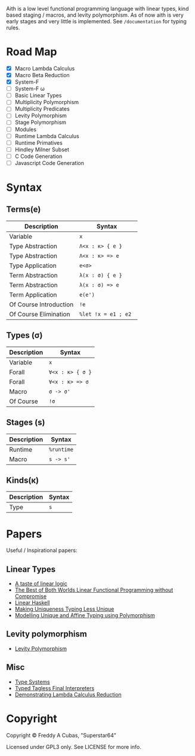 
Aith is a low level functional programming language with linear types, kind based staging / macros, and levity polymorphism.
As of now aith is very early stages and very little is implemented.
See ``/documentation`` for typing rules.

# Road Map

* [x] Macro Lambda Calculus
* [x] Macro Beta Reduction
* [x] System-F
* [ ] System-F ω
* [ ] Basic Linear Types
* [ ] Multiplicity Polymorphism
* [ ] Multiplicity Predicates
* [ ] Levity Polymorphism
* [ ] Stage Polymorphism
* [ ] Modules
* [ ] Runtime Lambda Calculus
* [ ] Runtime Primatives
* [ ] Hindley Milner Subset
* [ ] C Code Generation
* [ ] Javascript Code Generation

# Syntax
## Terms(e)
| Description | Syntax |
|-|-|
| Variable | ``x`` |
| Type Abstraction | ``Λ<x : κ> { e }`` |
| Type Abstraction | ``Λ<x : κ> => e`` |
| Type Application | ``e<σ>`` |
| Term Abstraction | ``λ(x : σ) { e }``|
| Term Abstraction | ``λ(x : σ) => e ``|
| Term Application | ``e(e')``|
| Of Course Introduction | ``!e`` |
| Of Course Elimination | ``%let !x = e1 ; e2 ``|

## Types (σ)
| Description | Syntax |
|-|-|
| Variable | ``x`` |
| Forall | ``∀<x : κ> { σ }`` |
| Forall | ``∀<x : κ> => σ`` |
| Macro | ``σ -> σ'``|
| Of Course | ``!σ``|

## Stages (s)
| Description | Syntax |
|-|-|
| Runtime | ``%runtime`` |
| Macro | ``s -> s'`` |

## Kinds(κ)
| Description | Syntax |
|-|-|
| Type | `` s `` |

# Papers
Useful / Inspirational papers:

## Linear Types
* [A taste of linear logic](https://homepages.inf.ed.ac.uk/wadler/papers/lineartaste/lineartaste-revised.pdf)
* [The Best of Both Worlds Linear Functional Programming without Compromise](https://jgbm.github.io/pubs/morris-icfp2016-linearity-extended.pdf)
* [Linear Haskell](https://arxiv.org/pdf/1710.09756.pdf)
* [Making Uniqueness Typing Less Unique](http://edsko.net/pubs/thesis.pdf)
* [Modelling Unique and Affine Typing using Polymorphism](http://www.edsko.net/pubs/modelling-unique-and-affine.pdf)
## Levity polymorphism
* [Levity Polymorphism](https://www.microsoft.com/en-us/research/wp-content/uploads/2016/11/levity-pldi17.pdf)
## Misc
* [Type Systems](http://lucacardelli.name/Papers/TypeSystems.pdf)
* [Typed Tagless Final Interpreters](http://okmij.org/ftp/tagless-final/index.html)
* [Demonstrating Lambda Calculus Reduction](https://www.cs.cornell.edu/courses/cs6110/2014sp/Handouts/Sestoft.pdf)

# Copyright
Copyright © Freddy A Cubas, "Superstar64"

Licensed under GPL3 only. See LICENSE for more info.

